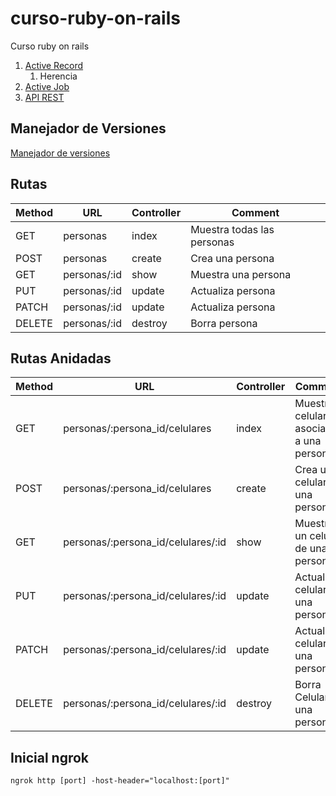 # curso-ruby-on-rails
Curso ruby on rails

1. [Active Record](active_record/readme.md)
    1. Herencia
2. [Active Job](active_job/readme.md)
3. [API REST](api/readme.md)


## Manejador de Versiones

[Manejador de versiones](https://blog.makeitreal.camp/manejadores-de-versiones-en-ruby/#:~:text=Un%20manejador%20de%20versiones%20para,y%20cambiar%20entre%20versiones%20fácilmente.&text=Existen%20dos%20manejadores%20de%20versiones,Ruby%20Version%20Manager)

## Rutas

| Method | URL | Controller | Comment |
| --- | --- | --- | --- |
| GET | personas | index | Muestra todas las personas |
| POST | personas | create | Crea una persona |
| GET | personas/:id | show | Muestra una persona |
| PUT | personas/:id | update | Actualiza persona |   
| PATCH | personas/:id | update | Actualiza persona |   
| DELETE | personas/:id | destroy | Borra persona |   

## Rutas Anidadas

| Method | URL | Controller | Comment |
| --- | --- | --- | --- |
| GET | personas/:persona_id/celulares | index | Muestra celulares asociados a una persona |
| POST | personas/:persona_id/celulares | create | Crea un celular a una persona |
| GET | personas/:persona_id/celulares/:id | show | Muestra un celular de una persona |
| PUT | personas/:persona_id/celulares/:id | update | Actualiza celular de una persona |   
| PATCH | personas/:persona_id/celulares/:id | update | Actualiza celular de una persona |   
| DELETE | personas/:persona_id/celulares/:id | destroy | Borra Celular de una persona |   


## Inicial ngrok

`ngrok http [port] -host-header="localhost:[port]"`

